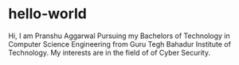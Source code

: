 # hello-world

Hi, I am Pranshu Aggarwal
Pursuing my Bachelors of Technology in Computer Science Engineering from Guru Tegh Bahadur Institute of Technology.
My interests are in the field of of Cyber Security.
